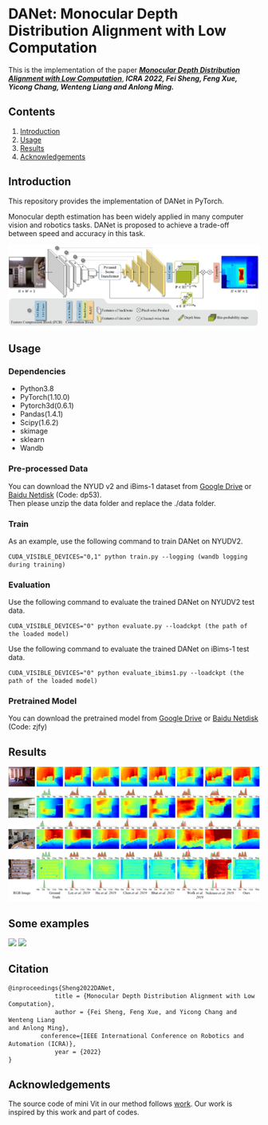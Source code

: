 # DANet: Monocular Depth Distribution Alignment with Low Computation
This is the implementation of the paper [***Monocular Depth Distribution Alignment with Low Computation***](https://arxiv.org/abs/2203.04538), ***ICRA 2022, Fei Sheng, Feng Xue, Yicong Chang, Wenteng Liang
and Anlong Ming.***


## Contents
1. [Introduction](#introduction)<br>
2. [Usage](#usage)<br>
3. [Results](#Results)<br>
4. [Acknowledgements](#Acknowledgements)<br>

## Introduction
This repository provides the implementation of DANet in PyTorch.

Monocular depth estimation has been widely applied in many computer vision and robotics tasks. DANet is proposed to achieve a trade-off between speed and accuracy in this task.

![figure](./images/overview.jpg)


## Usage

### Dependencies
- Python3.8
- PyTorch(1.10.0)
- Pytorch3d(0.6.1)
- Pandas(1.4.1)
- Scipy(1.6.2)
- skimage
- sklearn
- Wandb

### Pre-processed Data
You can download the NYUD v2 and iBims-1 dataset from [Google Drive](https://drive.google.com/file/d/1-4NWtcQOa9vj4yoIr_dBtQ6LQ5qdMtgQ/view?usp=sharing) or 
[Baidu Netdisk](https://pan.baidu.com/s/1z5J4BPqdqWxqg4PEzlJuIA?pwd=dp53) (Code: dp53).  
Then please unzip the data folder and replace the ./data folder.

### Train
As an example, use the following command to train DANet on NYUDV2.<br>

	CUDA_VISIBLE_DEVICES="0,1" python train.py --logging (wandb logging during training)
						
### Evaluation
Use the following command to evaluate the trained DANet on NYUDV2 test data.<br>

	CUDA_VISIBLE_DEVICES="0" python evaluate.py --loadckpt (the path of the loaded model)

Use the following command to evaluate the trained DANet on iBims-1 test data.<br>

	CUDA_VISIBLE_DEVICES="0" python evaluate_ibims1.py --loadckpt (the path of the loaded model)
### Pretrained Model
You can download the pretrained model from
[Google Drive](https://drive.google.com/file/d/1SJ-JZz3ScAkpgKfRpUWGfZQF-DswsNLM/view?usp=sharing) or 
[Baidu Netdisk](https://pan.baidu.com/s/1xg5qY8eNK0F1uto7Pkwfxg?pwd=zjfy) (Code: zjfy)

## Results
![](./images/comparison.jpg)
## Some examples
![](./examples/1.gif)
![](./examples/2.gif)

## Citation
```
@inproceedings{Sheng2022DANet,
             title = {Monocular Depth Distribution Alignment with Low Computation},
             author = {Fei Sheng, Feng Xue, and Yicong Chang and Wenteng Liang
and Anlong Ming},
	     conference={IEEE International Conference on Robotics and Automation (ICRA)},
             year = {2022}   
} 
```
## Acknowledgements
The source code of mini Vit in our method follows [work](https://github.com/shariqfarooq123/AdaBins). Our work is inspired by this work and part of codes.
	
